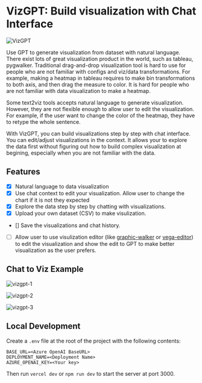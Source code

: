 # VizGPT: Build visualization with Chat Interface

![VizGPT](https://github.com/ObservedObserver/viz-gpt/assets/22167673/4cb6b9fd-b07e-4931-8244-6ca30ee6bbe0)


Use GPT to generate visualization from dataset with natural language. There exist lots of great visualization product in the world, such as tableau, pygwalker. Traditional drag-and-drop visualization tool is hard to use for people who are not familiar with configs and viz/data transformations. For example, making a heatmap in tableau requires to make bin transformations to both axis, and then drag the measure to color. It is hard for people who are not familiar with data visualization to make a heatmap.

Some text2viz tools accepts natural language to generate visualization. However, they are not flexible enough to allow user to edit the visualization. For example, if the user want to change the color of the heatmap, they have to retype the whole sentence.

With VizGPT, you can build visualizations step by step with chat interface. You can edit/adjust visualizations in the context. It allows your to explore the data first without figuring out how to build complex visualization at begining, especially when you are not familiar with the data.


## Features
+ [x] Natural language to data visualization
+ [x] Use chat context to edit your visualization. Allow user to change the chart if it is not they expected
+ [x] Explore the data step by step by chatting with visualizations.
+ [x] Upload your own dataset (CSV) to make visulization.
+ [] Save the visualizations and chat history.
+ [ ] Allow user to use visulization editor (like [graphic-walker](https://github.com/Kanaries/graphic-walker) or [vega-editor](https://github.com/vega/editor)) to edit the visualization and show the edit to GPT to make better visualization as the user prefers.

## Chat to Viz Example

![vizgpt-1](https://github.com/ObservedObserver/viz-gpt/assets/22167673/3788bb64-9441-4c1a-b709-307f9bc47e3d)

![vizgpt-2](https://github.com/ObservedObserver/viz-gpt/assets/22167673/50fc05a3-7511-489d-bb6f-5e0b7568e9cf)

![vizgpt-3](https://github.com/ObservedObserver/viz-gpt/assets/22167673/5506e5f5-f209-4721-a2ee-61e59180f08f)


## Local Development

Create a `.env` file at the root of the project with the following contents:

```
BASE_URL=<Azure OpenAI BaseURL>
DEPLOYMENT_NAME=<Deployment Name>
AZURE_OPENAI_KEY=<Your key>
```

Then run `vercel dev` or `npm run dev` to start the server at port 3000.
